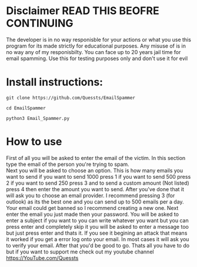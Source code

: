 # **Disclaimer READ THIS BEOFRE CONTINUING**
The developer is in no way responisble for your actions or what you use this program for its made strictly for educational purposes. Any misuse of is in no way any of my responisbilty. You can face up to 20 years jail time for email spamming. Use this for testing purposes only and don't use it for evil






# **Install instructions:**  
```
git clone https://github.com/Quessts/EmailSpammer  
```
```
cd EmailSpammer  
```
```
python3 Email_Spammer.py  
```



# **How to use**
First of all you will be asked to enter the email of the victim. In this section type the email of the person you're trying to spam.  
Next you will be asked to choose an option. This is how many emails you want to send if you want to send 1000 press 1 if you want to send 500 press 2 if you want to send 250 press 3 and to send a custom amount (Not listed) press 4 then enter the amount you want to send.
After you've done that it will ask you to choose an email provider. I recommend pressing 3 (for outlook) as its the best one and you can send up to 500 emails per a day. Your email could get banned so I recommend creating a new one. Next enter the email you just made then your password. You will be asked to enter a subject if you want to you can write whatever you want but you can press enter and completely skip it you will be asked to enter a message too but just press enter and thats it. If you see it begining an attack that means it worked if you get a error log onto your email. In most cases it will ask you to verify your email. After that you'd be good to go.
Thats all you have to do but if you want to support me check out my youtube channel https://YouTube.com/Quessts  
